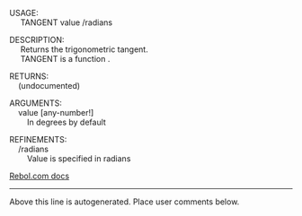 USAGE:  
&nbsp;&nbsp;&nbsp;&nbsp;&nbsp;TANGENT&nbsp;value&nbsp;/radians  
  
DESCRIPTION:  
&nbsp;&nbsp;&nbsp;&nbsp;&nbsp;Returns&nbsp;the&nbsp;trigonometric&nbsp;tangent.  
&nbsp;&nbsp;&nbsp;&nbsp;&nbsp;TANGENT&nbsp;is&nbsp;a&nbsp;function&nbsp;.  
  
RETURNS:  
&nbsp;&nbsp;&nbsp;&nbsp;(undocumented)  
  
ARGUMENTS:  
&nbsp;&nbsp;&nbsp;&nbsp;value&nbsp;[any-number!]  
&nbsp;&nbsp;&nbsp;&nbsp;&nbsp;&nbsp;&nbsp;&nbsp;In&nbsp;degrees&nbsp;by&nbsp;default  
  
REFINEMENTS:  
&nbsp;&nbsp;&nbsp;&nbsp;/radians  
&nbsp;&nbsp;&nbsp;&nbsp;&nbsp;&nbsp;&nbsp;&nbsp;Value&nbsp;is&nbsp;specified&nbsp;in&nbsp;radians  

[Rebol.com docs](http://www.rebol.com/r3/docs/functions/tangent.html)
___
Above this line is autogenerated. Place user comments below.
